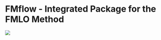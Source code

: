 # FMflow - Integrated Package for the FMLO Method

![](https://github.com/snoopython/fmflow/wiki/images/fmflow-logo.png)
